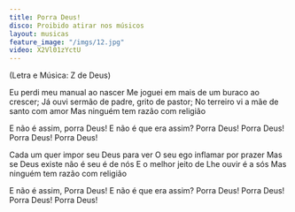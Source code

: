 ```yaml
---
title: Porra Deus!
disco: Proibido atirar nos músicos
layout: musicas
feature_image: "/imgs/12.jpg"
video: X2Vl01zYctU
---
```

(Letra e Música: Z de Deus)

Eu perdi meu manual ao nascer
Me joguei em mais de um buraco ao crescer;
Já ouvi sermão de padre, grito de pastor;
No terreiro vi a mãe de santo com amor
Mas ninguém tem razão com religião

E não é assim, porra Deus!
E não é que era assim? Porra Deus!
Porra Deus! Porra Deus! Porra Deus!

Cada um quer impor seu Deus para ver
O seu ego inflamar por prazer
Mas se Deus existe não é seu é de nós
E o melhor jeito de Lhe ouvir é a sós
Mas ninguém tem razão com religião

E não é assim, Porra Deus!
E não é que era assim? Porra Deus!
Porra Deus! Porra Deus! Porra Deus!

